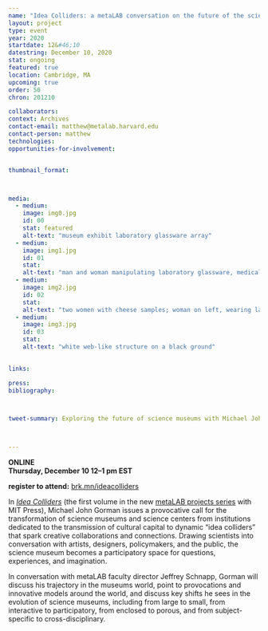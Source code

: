 ```yaml
---
name: "Idea Colliders: a metaLAB conversation on the future of the science museum, with Michael John Gorman"
layout: project
type: event
year: 2020
startdate: 12&#46;10
datestring: December 10, 2020
stat: ongoing
featured: true
location: Cambridge, MA
upcoming: true
order: 50
chron: 201210

collaborators:
context: Archives
contact-email: matthew@metalab.harvard.edu
contact-person: matthew
technologies:
opportunities-for-involvement:


thumbnail_format:



media:
  - medium:
    image: img0.jpg
    id: 00
    stat: featured
    alt-text: "museum exhibit laboratory glassware array"
  - medium:
    image: img1.jpg
    id: 01
    stat:
    alt-text: "man and woman manipulating laboratory glassware, medical tubing, and bloody specimen heart"
  - medium:
    image: img2.jpg
    id: 02
    stat:
    alt-text: "two women with cheese samples; woman on left, wearing lab coat, smelling the sample she is holding"
  - medium:
    image: img3.jpg
    id: 03
    stat:
    alt-text: "white web-like structure on a black ground"
  

links:

press:
bibliography:



tweet-summary: Exploring the future of science museums with Michael John Gorman, founder of the innovative Science Gallery.



---
```

**ONLINE<br />
Thursday, December 10
12–1 pm EST**

**register to attend:** [brk.mn/ideacolliders](https://harvard.zoom.us/webinar/register/WN_KhS_TjeFSAau7CaA8_kAXQ)

 In *[Idea Colliders](https://mitpress.mit.edu/books/idea-colliders)* (the first volume in the new [metaLAB projects series](https://mitpress.mit.edu/books/series/metalabprojects) with MIT Press), Michael John Gorman issues a provocative call for the transformation of science museums and science centers from institutions dedicated to the transmission of cultural capital to dynamic “idea colliders” that spark creative collaborations and connections. Drawing scientists into conversation with artists, designers, policymakers, and the public, the science museum becomes a participatory space for questions, experiences, and imagination.

 In conversation with metaLAB faculty director Jeffrey Schnapp, Gorman will discuss his trajectory in the museums world, point to provocations and innovative models around the world, and discuss key shifts he sees in the evolution of science museums, including from large to small, from interactive to participatory, from enclosed to porous, and from subject-specific to cross-disciplinary.



